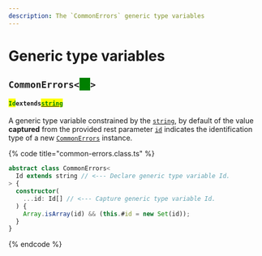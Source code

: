 ```yaml
---
description: The `CommonErrors` generic type variables
---
```


# Generic type variables

## `CommonErrors<`<mark style="color:green;background-color:green;">`Id`</mark>`>`

#### <mark style="color:green;">`Id`</mark>`extends`[<mark style="color:green;">`string`</mark>](https://www.typescriptlang.org/docs/handbook/basic-types.html#string)

​A generic type variable constrained by the [`string`](https://developer.mozilla.org/en-US/docs/Web/JavaScript/Reference/Global\_Objects/String), by default of the value **captured** from the provided rest parameter [`id`](constructor.md#...id-id) indicates the identification type of a new [`CommonErrors`](broken-reference) instance.

{% code title="common-errors.class.ts" %}
```typescript
abstract class CommonErrors<
  Id extends string // <--- Declare generic type variable Id.
> {
  constructor(
    ...id: Id[] // <--- Capture generic type variable Id.
  ) {
    Array.isArray(id) && (this.#id = new Set(id));
  }
}
```
{% endcode %}
